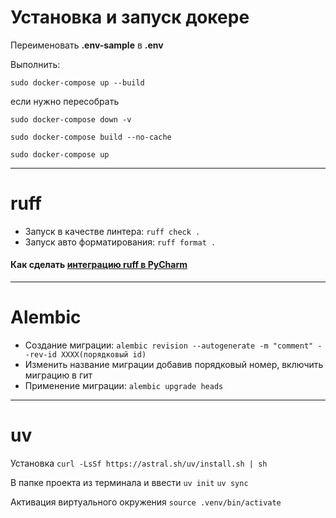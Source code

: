# Установка и запуск докере

Переименовать **.env-sample** в **.env**

Выполнить:
```
sudo docker-compose up --build 
```

если нужно пересобрать
```
sudo docker-compose down -v 

sudo docker-compose build --no-cache 

sudo docker-compose up

```

---
# ruff

- Запуск в качестве линтера:
`ruff check .`
- Запуск авто форматирования:
`ruff format .`
#### Как сделать [интеграцию ruff в PyCharm](./readme_ruff_integration.md) 


---
# Alembic

- Создание миграции: ```alembic revision --autogenerate -m "comment" --rev-id XXXX(порядковый id)``` 
- Изменить название миграции добавив порядковый номер, включить миграцию в гит
- Применение миграции: ```alembic upgrade heads```

---

# uv
Установка `curl -LsSf https://astral.sh/uv/install.sh | sh`

В папке проекта из терминала и ввести `uv init` `uv sync`

Активация виртуального окружения  `source .venv/bin/activate`